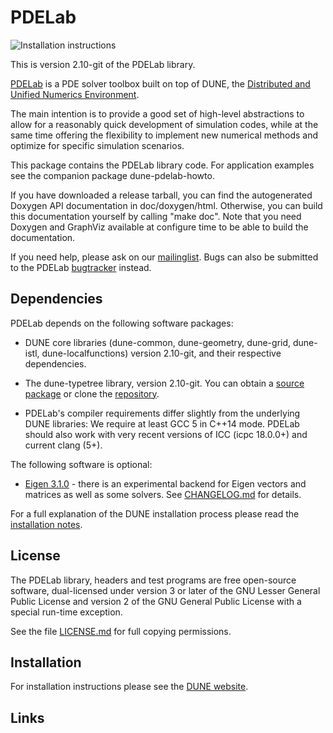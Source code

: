 PDELab
======

![Installation instructions](https://github.com/dune-project/dune-pdelab/workflows/install-test/badge.svg)

This is version 2.10-git of the PDELab library.

[PDELab][0] is a PDE solver toolbox built on top of DUNE, the [Distributed and Unified
Numerics Environment][1].

The main intention is to provide a good set of high-level abstractions to allow
for a reasonably quick development of simulation codes, while at the same time
offering the flexibility to implement new numerical methods and optimize for
specific simulation scenarios.

This package contains the PDELab library code. For application examples see the
companion package dune-pdelab-howto.

If you have downloaded a release tarball, you can find the autogenerated Doxygen
API documentation in doc/doxygen/html. Otherwise, you can build this documentation
yourself by calling "make doc". Note that you need Doxygen and GraphViz available at
configure time to be able to build the documentation.

If you need help, please ask on our [mailinglist][8]. Bugs can also be submitted
to the PDELab [bugtracker][9] instead.

Dependencies
------------

PDELab depends on the following software packages:

* DUNE core libraries (dune-common, dune-geometry, dune-grid, dune-istl,
  dune-localfunctions) version 2.10-git, and their respective dependencies.

* The dune-typetree library, version 2.10-git. You can obtain a [source package][0] or
  clone the [repository][10].

* PDELab's compiler requirements differ slightly from the underlying DUNE
  libraries: We require at least GCC 5 in C++14 mode. PDELab should also work
  with very recent versions of ICC (icpc 18.0.0+) and current clang (5+).

The following software is optional:

* [Eigen 3.1.0][6] - there is an experimental backend for Eigen vectors and
  matrices as well as some solvers. See [CHANGELOG.md][11] for details.

For a full explanation of the DUNE installation process please read
the [installation notes][2].

License
-------

The PDELab library, headers and test programs are free open-source software,
dual-licensed under version 3 or later of the GNU Lesser General Public License
and version 2 of the GNU General Public License with a special run-time exception.

See the file [LICENSE.md][12] for full copying permissions.

Installation
------------

For installation instructions please see the [DUNE website][1].

Links
-----

 [0]: https://dune-project.org/modules/dune-pdelab/
 [1]: http://www.dune-project.org
 [2]: https://dune-project.org/doc/beginners-resources-pdelab/
 [4]: http://gcc.gnu.org/onlinedocs/libstdc++/faq.html#faq.license
 [6]: http://eigen.tuxfamily.org
 [8]: http://lists.dune-project.org/mailman/listinfo/dune-pdelab
 [9]: http://gitlab.dune-project.org/pdelab/dune-pdelab/issues
[10]: http://gitlab.dune-project.org/pdelab/dune-typetree
[11]: CHANGELOG.md
[12]: LICENSE.md
